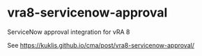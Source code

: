 # vra8-servicenow-approval
ServiceNow approval integration for vRA 8

See https://kuklis.github.io/cma/post/vra8-servicenow-approval/
